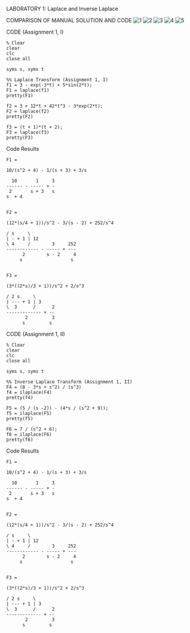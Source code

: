LABORATORY 1: Laplace and Inverse Laplace 

COMPARISON OF MANUAL SOLUTION AND CODE
![1](https://github.com/Lenyilagan/G_3_Assignment_2024/assets/159031775/e888d58b-3fb2-4a15-83e5-4e8d9433ac55)
![2](https://github.com/Lenyilagan/G_3_Assignment_2024/assets/159031775/688c4170-2098-4971-a9da-338031307352)
![3](https://github.com/Lenyilagan/G_3_Assignment_2024/assets/159031775/c3a4e4bc-94c5-4aca-99b4-d5f959b008d5)
![4](https://github.com/Lenyilagan/G_3_Assignment_2024/assets/160506092/7c4d8edb-333b-42fd-96ff-3a5ccf082853)
![5](https://github.com/Lenyilagan/G_3_Assignment_2024/assets/160506092/05a5a040-0674-4fb5-9e41-27a100e38af9)


CODE (Assignment 1, I)

    % Clear
    clear
    clc
    close all
    
    syms s, syms t
    
    %% Laplace Transform (Assignment 1, I)
    f1 = 3 - exp(-3*t) + 5*sin(2*t);
    F1 = laplace(f1)
    pretty(F1)
    
    f2 = 3 + 12*t + 42*t^3 - 3*exp(2*t);
    F2 = laplace(f2)
    pretty(F2)
    
    f3 = (t + 1)*(t + 2);
    F3 = laplace(f3)
    pretty(F3)

Code Results

    F1 =
     
    10/(s^2 + 4) - 1/(s + 3) + 3/s
     
      10       1     3
    ------ - ----- + -
     2       s + 3   s
    s  + 4
    
     
    F2 =
     
    (12*(s/4 + 1))/s^2 - 3/(s - 2) + 252/s^4
     
    / s     \
    | - + 1 | 12
    \ 4     /        3     252
    ------------ - ----- + ---
          2        s - 2     4
         s                  s
    
     
    F3 =
     
    (3*((2*s)/3 + 1))/s^2 + 2/s^3
     
    / 2 s     \
    | --- + 1 | 3
    \  3      /      2
    ------------- + --
           2         3
          s         s

CODE (Assignment 1, II)

    % Clear
    clear
    clc
    close all
    
    syms s, syms t
    
    %% Inverse Laplace Transform (Assignment 1, II)
    F4 = (8 - 3*s + s^2) / (s^3)
    f4 = ilaplace(F4)
    pretty(f4)
    
    F5 = (5 / (s -2)) - (4*s / (s^2 + 9));
    f5 = ilaplace(F5)
    pretty(f5)
    
    F6 = 7 / (s^2 + 6);
    f6 = ilaplace(F6)
    pretty(f6)


Code Results

    F1 =
     
    10/(s^2 + 4) - 1/(s + 3) + 3/s
     
      10       1     3
    ------ - ----- + -
     2       s + 3   s
    s  + 4
    
     
    F2 =
     
    (12*(s/4 + 1))/s^2 - 3/(s - 2) + 252/s^4
     
    / s     \
    | - + 1 | 12
    \ 4     /        3     252
    ------------ - ----- + ---
          2        s - 2     4
         s                  s
    
     
    F3 =
     
    (3*((2*s)/3 + 1))/s^2 + 2/s^3
     
    / 2 s     \
    | --- + 1 | 3
    \  3      /      2
    ------------- + --
           2         3
          s         s

    
